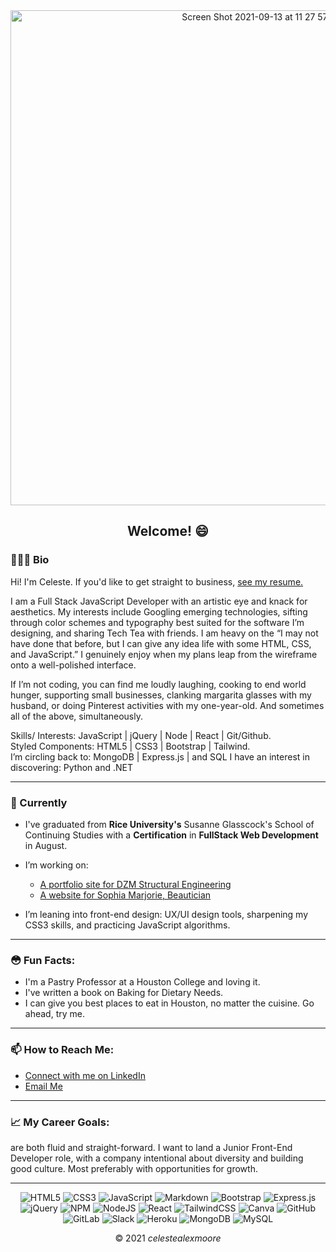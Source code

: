 <div align="center">

  <img width="792" alt="Screen Shot 2021-09-13 at 11 27 57 AM" src="https://user-images.githubusercontent.com/77650238/133121800-05742fa8-38cf-4af6-92a5-f9d452e9a58c.png">

  ## Welcome! 😄
</div>


  ### 👩🏽‍💻 Bio
  
  Hi! I'm Celeste. If you'd like to get straight to business, [see my resume.](https://celestealexmoore.github.io/Celeste-Moore-Portfolio/resume.html)  
  
I am a Full Stack JavaScript Developer with an artistic eye and knack for aesthetics. My interests include Googling emerging technologies, sifting through color schemes and typography best suited for the software I’m designing, and sharing Tech Tea with friends. I am heavy on the “I may not have done that before, but I can give any idea life with some HTML, CSS, and JavaScript.” I genuinely enjoy when my plans leap from the wireframe onto a well-polished interface.

If I’m not coding, you can find me loudly laughing, cooking to end world hunger, supporting small businesses, clanking margarita glasses with my husband, or doing Pinterest activities with my one-year-old. And sometimes all of the above, simultaneously.

Skills/ Interests: JavaScript | jQuery | Node | React | Git/Github.  
Styled Components: HTML5 | CSS3 | Bootstrap | Tailwind.  
I’m circling back to: MongoDB | Express.js | and SQL 
I have an interest in discovering: Python and .NET  
___

### 🧠 Currently

- I've graduated from __Rice University's__ Susanne Glasscock's School of Continuing Studies with a __Certification__ in __FullStack Web Development__ in August.
- I’m working on:
    - [A portfolio site for DZM Structural Engineering](https://celestealexmoore.github.io/moore_engineering/)
    - [A website for Sophia Marjorie, Beautician](https://github.com/celestealexmoore/sophiamarjorie)

- I’m leaning into front-end design: UX/UI design tools, sharpening my CSS3 skills, and practicing JavaScript algorithms.
___

### 😳 Fun Facts:

- I'm a Pastry Professor at a Houston College and loving it.
- I've written a book on Baking for Dietary Needs.
- I can give you best places to eat in Houston, no matter the cuisine. Go ahead, try me.

___

### 📫 How to Reach Me:

  - [Connect with me on LinkedIn](https://www.linkedin.com/in/celeste-a-moore-22a036204/)  
  - [Email Me](mailto:celestealexmoore@gmail.com)
___

### 📈 My Career Goals:

are both fluid and straight-forward. I want to land a Junior Front-End Developer role, with a company intentional about diversity and building good culture. Most preferably with opportunities for growth.
___

<div align="center">
  
  ![HTML5](https://img.shields.io/badge/html5-%23E34F26.svg?style=for-the-badge&logo=html5&logoColor=white)
  ![CSS3](https://img.shields.io/badge/css3-%231572B6.svg?style=for-the-badge&logo=css3&logoColor=white)
  ![JavaScript](https://img.shields.io/badge/javascript-%23323330.svg?style=for-the-badge&logo=javascript&logoColor=%23F7DF1E)
  ![Markdown](https://img.shields.io/badge/markdown-%23000000.svg?style=for-the-badge&logo=markdown&logoColor=white)
  ![Bootstrap](https://img.shields.io/badge/bootstrap-%23563D7C.svg?style=for-the-badge&logo=bootstrap&logoColor=white)
  ![Express.js](https://img.shields.io/badge/express.js-%23404d59.svg?style=for-the-badge&logo=express&logoColor=%2361DAFB)
  ![jQuery](https://img.shields.io/badge/jquery-%230769AD.svg?style=for-the-badge&logo=jquery&logoColor=white)
  ![NPM](https://img.shields.io/badge/NPM-%23000000.svg?style=for-the-badge&logo=npm&logoColor=white)
  ![NodeJS](https://img.shields.io/badge/node.js-6DA55F?style=for-the-badge&logo=node.js&logoColor=white)
  ![React](https://img.shields.io/badge/react-%2320232a.svg?style=for-the-badge&logo=react&logoColor=%2361DAFB)
  ![TailwindCSS](https://img.shields.io/badge/tailwindcss-%2338B2AC.svg?style=for-the-badge&logo=tailwind-css&logoColor=white)
  ![Canva](https://img.shields.io/badge/Canva-%2300C4CC.svg?style=for-the-badge&logo=Canva&logoColor=white)
  ![GitHub](https://img.shields.io/badge/github-%23121011.svg?style=for-the-badge&logo=github&logoColor=white)
  ![GitLab](https://img.shields.io/badge/gitlab-%23181717.svg?style=for-the-badge&logo=gitlab&logoColor=white)
  ![Slack](https://img.shields.io/badge/Slack-4A154B?style=for-the-badge&logo=slack&logoColor=white)
  ![Heroku](https://img.shields.io/badge/heroku-%23430098.svg?style=for-the-badge&logo=heroku&logoColor=white)
  ![MongoDB](https://img.shields.io/badge/MongoDB-%234ea94b.svg?style=for-the-badge&logo=mongodb&logoColor=white)
  ![MySQL](https://img.shields.io/badge/mysql-%2300f.svg?style=for-the-badge&logo=mysql&logoColor=white)

  © 2021 _celestealexmoore_
  
</div>

